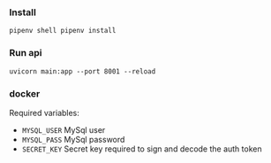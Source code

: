 ### Install
`pipenv shell
pipenv install
`
### Run api
`uvicorn main:app --port 8001 --reload`

### docker
Required variables:
- `MYSQL_USER` MySql user
- `MYSQL_PASS` MySql password
- `SECRET_KEY` Secret key required to sign and decode the auth token
